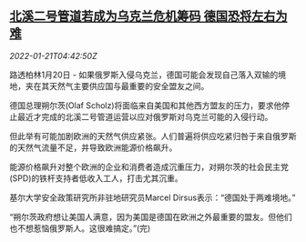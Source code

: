 <!--1642741263000-->
[北溪二号管道若成为乌克兰危机筹码 德国恐将左右为难](https://cn.reuters.com/article/germany-ukraine-nord-stream2-0121-idCNKBS2JV0AR)
------

<div><i>2022-01-21T04:42:50Z</i></div><p>路透柏林1月20日 - 如果俄罗斯入侵乌克兰，德国可能会发现自己落入双输的境地，夹在其天然气主要供应国与最重要的安全盟友之间。</p><p>德国总理朔尔茨(Olaf Scholz)将面临来自美国和其他西方盟友的压力，要求他停止最近才完成的北溪二号管道运营以应对俄罗斯对乌克兰可能的入侵行动。</p><p>但此举有可能加剧欧洲的天然气供应紧张。人们普遍将供应吃紧归咎于来自俄罗斯的天然气流量不足，并导致欧洲能源价格飙升。</p><p>能源价格飙升对整个欧洲的企业和消费者造成沉重压力，对朔尔茨的社会民主党(SPD)的铁杆支持者低收入工人，打击尤其沉重。</p><p>基尔大学安全政策研究所非驻地研究员Marcel Dirsus表示：“德国处于两难境地。”</p><p>“朔尔茨政府想让美国人满意，因为美国是德国在欧洲之外最重要的盟友。但他们也不想惹恼俄罗斯人。这很难搞定。”(完)</p>
